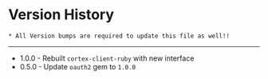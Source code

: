 Version History
====
    * All Version bumps are required to update this file as well!!
----

* 1.0.0 - Rebuilt `cortex-client-ruby` with new interface
* 0.5.0 - Update `oauth2` gem to `1.0.0`
